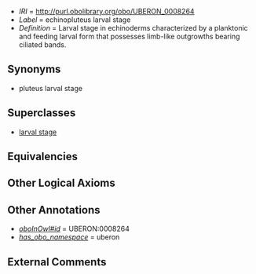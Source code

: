  * *IRI* = http://purl.obolibrary.org/obo/UBERON_0008264
 * *Label* = echinopluteus larval stage
 * *Definition* = Larval stage in echinoderms characterized by a planktonic and feeding larval form that possesses limb-like outgrowths bearing ciliated bands.

## Synonyms

 * pluteus larval stage

## Superclasses

 * [larval stage](../../UBERON/69/UBERON_0000069.md)

## Equivalencies


## Other Logical Axioms


## Other Annotations

 * *[oboInOwl#id](../../id/oboInOwl#id.md)* = UBERON:0008264
 * *[has_obo_namespace](../../ce/oboInOwl#hasOBONamespace.md)* = uberon

## External Comments

